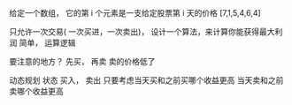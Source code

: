 给定一个数组， 它的第 i 个元素是一支给定股票第 i 天的价格
[7,1,5,4,6,4]

只允许一次交易( 一次买进，一次卖出)， 设计一个算法，来计算你能获得最大利润
简单， 运算逻辑

要注意的地方？
先买， 再卖
卖的价格低了

动态规划
状态   买入，  卖出
只要考虑当天买和之前买哪个收益更高
当天卖和之前卖哪个收益更高